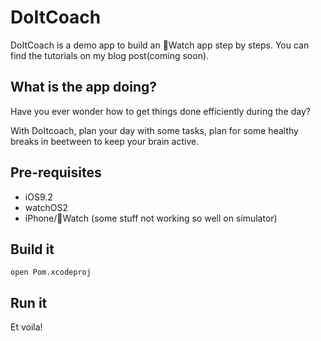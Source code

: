 DoItCoach
=========
DoItCoach is a demo app to build an Watch app step by steps. You can find the tutorials on my blog post(coming soon).

## What is the app doing?
Have you ever wonder how to get things done efficiently during the day?

With DoItcoach, plan your day with some tasks, plan for some healthy breaks in beetween to keep your brain active.  

## Pre-requisites
* iOS9.2
* watchOS2
* iPhone/Watch (some stuff not working so well on simulator)

## Build it
```
open Pom.xcodeproj
```
## Run it
Et voila!

